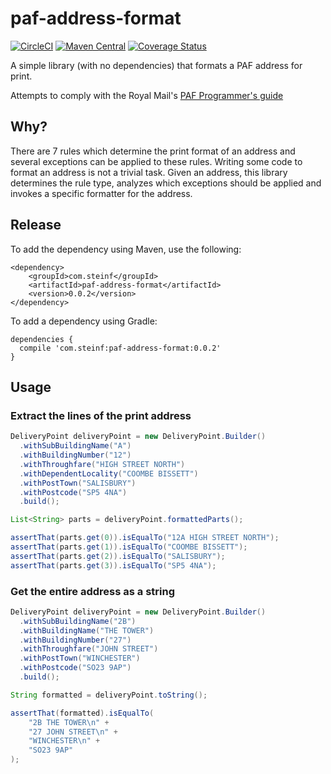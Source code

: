 paf-address-format
===

[![CircleCI](https://circleci.com/gh/steinfletcher/paf-address-format.svg?style=shield&circle-token=bd07a471e0058fe5d3334d035939573e00dfcc47)](https://circleci.com/gh/steinfletcher/paf-address-format)
[![Maven Central](https://maven-badges.herokuapp.com/maven-central/com.steinf/paf-address-format/badge.svg)](https://maven-badges.herokuapp.com/maven-central/com.steinf/paf-address-format)
[![Coverage Status](https://coveralls.io/repos/github/steinfletcher/paf-address-format/badge.svg)](https://coveralls.io/github/steinfletcher/paf-address-format)


A simple library (with no dependencies) that formats a PAF address for print.

Attempts to comply with the Royal Mail's [PAF Programmer's guide](http://www.royalmail.com/sites/default/files/docs/pdf/programmers_guide_edition_7_v5.pdf)

## Why?

There are 7 rules which determine the print format of an address and several exceptions can be applied to these rules.
 Writing some code to format an address is not a trivial task.  Given an address, this library determines the rule type, 
 analyzes which exceptions should be applied and invokes a specific formatter for the address.

## Release

To add the dependency using Maven, use the following:

```
<dependency>
    <groupId>com.steinf</groupId>
    <artifactId>paf-address-format</artifactId>
    <version>0.0.2</version>
</dependency>
```

To add a dependency using Gradle:

```
dependencies {
  compile 'com.steinf:paf-address-format:0.0.2'
}
```

## Usage

### Extract the lines of the print address

```java
DeliveryPoint deliveryPoint = new DeliveryPoint.Builder()
  .withSubBuildingName("A")
  .withBuildingNumber("12")
  .withThroughfare("HIGH STREET NORTH")
  .withDependentLocality("COOMBE BISSETT")
  .withPostTown("SALISBURY")
  .withPostcode("SP5 4NA")
  .build();

List<String> parts = deliveryPoint.formattedParts();

assertThat(parts.get(0)).isEqualTo("12A HIGH STREET NORTH");
assertThat(parts.get(1)).isEqualTo("COOMBE BISSETT");
assertThat(parts.get(2)).isEqualTo("SALISBURY");
assertThat(parts.get(3)).isEqualTo("SP5 4NA");
```

### Get the entire address as a string

```java
DeliveryPoint deliveryPoint = new DeliveryPoint.Builder()
  .withSubBuildingName("2B")
  .withBuildingName("THE TOWER")
  .withBuildingNumber("27")
  .withThroughfare("JOHN STREET")
  .withPostTown("WINCHESTER")
  .withPostcode("SO23 9AP")
  .build();

String formatted = deliveryPoint.toString();

assertThat(formatted).isEqualTo(
    "2B THE TOWER\n" +
    "27 JOHN STREET\n" +
    "WINCHESTER\n" +
    "SO23 9AP"
);

```
